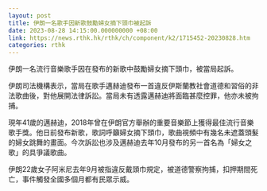 ```yaml
---
layout: post
title: 伊朗一名歌手因新歌鼓勵婦女摘下頭巾被起訴
date: 2023-08-28 14:15:00.000000000 +08:00
link: https://news.rthk.hk/rthk/ch/component/k2/1715452-20230828.htm
categories: rthk
---
```


伊朗一名流行音樂歌手因在發布的新歌中鼓勵婦女摘下頭巾，被當局起訴。

伊朗司法機構表示，當局在歌手邁赫迪發布一首違反伊斯蘭教社會道德和習俗的非法歌曲後，對他展開法律訴訟。當局未有透露邁赫迪將面臨甚麼控罪，他亦未被拘捕。

現年41歲的邁赫迪，2018年曾在伊朗官方舉辦的重要音樂節上獲得最佳流行音樂歌手獎。他日前發布新歌，歌詞呼籲婦女摘下頭巾，歌曲視頻中有幾名未遮蓋頭髮的婦女跳舞的畫面。今次訴訟也涉及邁赫迪去年10月發布的另一首名為「婦女之歌」的具爭議歌曲。

伊朗22歲女子阿米尼去年9月被指違反戴頭巾規定，被道德警察拘捕，扣押期間死亡，事件觸發全國多個月都有民眾示威。
